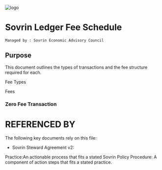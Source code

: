 ![logo]('..\banner.png')


# Sovrin Ledger Fee Schedule

```
Managed by : Sovrin Economic Advisory Council

```

## Purpose
This document outlines the types of transactions and the fee structure required for each. 

Fee Types


Fees

### Zero Fee Transaction


# REFERENCED BY

The following key documents rely on this file:

* Sovrin Steward Agreement v2:


Practice:An actionable process that fits a stated Sovrin Policy
Procedure: A component of action steps that fits a stated practice.
